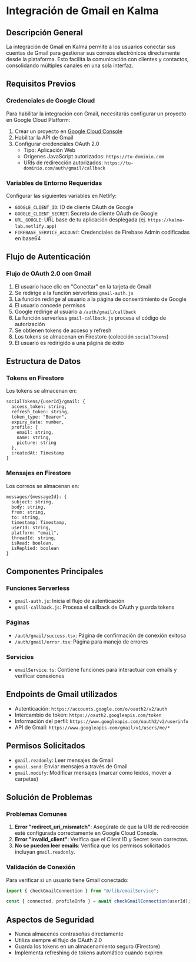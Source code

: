 # Integración de Gmail en Kalma

## Descripción General
La integración de Gmail en Kalma permite a los usuarios conectar sus cuentas de Gmail para gestionar sus correos electrónicos directamente desde la plataforma. Esto facilita la comunicación con clientes y contactos, consolidando múltiples canales en una sola interfaz.

## Requisitos Previos

### Credenciales de Google Cloud
Para habilitar la integración con Gmail, necesitarás configurar un proyecto en Google Cloud Platform:

1. Crear un proyecto en [Google Cloud Console](https://console.cloud.google.com/)
2. Habilitar la API de Gmail
3. Configurar credenciales OAuth 2.0
   - Tipo: Aplicación Web
   - Orígenes JavaScript autorizados: `https://tu-dominio.com`
   - URIs de redirección autorizados: `https://tu-dominio.com/auth/gmail/callback`

### Variables de Entorno Requeridas
Configurar las siguientes variables en Netlify:

- `GOOGLE_CLIENT_ID`: ID de cliente OAuth de Google
- `GOOGLE_CLIENT_SECRET`: Secreto de cliente OAuth de Google
- `URL_GOOGLE`: URL base de tu aplicación desplegada (ej. `https://kalma-lab.netlify.app`)
- `FIREBASE_SERVICE_ACCOUNT`: Credenciales de Firebase Admin codificadas en base64

## Flujo de Autenticación

### Flujo de OAuth 2.0 con Gmail
1. El usuario hace clic en "Conectar" en la tarjeta de Gmail
2. Se redirige a la función serverless `gmail-auth.js`
3. La función redirige al usuario a la página de consentimiento de Google
4. El usuario concede permisos
5. Google redirige al usuario a `/auth/gmail/callback`
6. La función serverless `gmail-callback.js` procesa el código de autorización
7. Se obtienen tokens de acceso y refresh
8. Los tokens se almacenan en Firestore (colección `socialTokens`)
9. El usuario es redirigido a una página de éxito

## Estructura de Datos

### Tokens en Firestore
Los tokens se almacenan en:
```
socialTokens/{userId}/gmail: {
  access_token: string,
  refresh_token: string,
  token_type: "Bearer",
  expiry_date: number,
  profile: {
    email: string,
    name: string,
    picture: string
  },
  createdAt: Timestamp
}
```

### Mensajes en Firestore
Los correos se almacenan en:
```
messages/{messageId}: {
  subject: string,
  body: string,
  from: string,
  to: string,
  timestamp: Timestamp,
  userId: string,
  platform: "email",
  threadId: string,
  isRead: boolean,
  isReplied: boolean
}
```

## Componentes Principales

### Funciones Serverless
- `gmail-auth.js`: Inicia el flujo de autenticación
- `gmail-callback.js`: Procesa el callback de OAuth y guarda tokens

### Páginas
- `/auth/gmail/success.tsx`: Página de confirmación de conexión exitosa
- `/auth/gmail/error.tsx`: Página para manejo de errores

### Servicios
- `emailService.ts`: Contiene funciones para interactuar con emails y verificar conexiones

## Endpoints de Gmail utilizados
- Autenticación: `https://accounts.google.com/o/oauth2/v2/auth`
- Intercambio de token: `https://oauth2.googleapis.com/token`
- Información del perfil: `https://www.googleapis.com/oauth2/v2/userinfo`
- API de Gmail: `https://www.googleapis.com/gmail/v1/users/me/*`

## Permisos Solicitados
- `gmail.readonly`: Leer mensajes de Gmail
- `gmail.send`: Enviar mensajes a través de Gmail
- `gmail.modify`: Modificar mensajes (marcar como leídos, mover a carpetas)

## Solución de Problemas

### Problemas Comunes
1. **Error "redirect_uri_mismatch"**: Asegúrate de que la URI de redirección esté configurada correctamente en Google Cloud Console.
2. **Error "invalid_client"**: Verifica que el Client ID y Secret sean correctos.
3. **No se pueden leer emails**: Verifica que los permisos solicitados incluyan `gmail.readonly`.

### Validación de Conexión
Para verificar si un usuario tiene Gmail conectado:
```typescript
import { checkGmailConnection } from "@/lib/emailService";

const { connected, profileInfo } = await checkGmailConnection(userId);
```

## Aspectos de Seguridad
- Nunca almacenes contraseñas directamente
- Utiliza siempre el flujo de OAuth 2.0
- Guarda los tokens en un almacenamiento seguro (Firestore)
- Implementa refreshing de tokens automático cuando expiren 